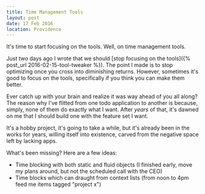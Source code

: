 ```yaml
---
title: Time Management Tools
layout: post
date: 17 Feb 2016
location: Providence
---
```


It's time to start focusing on the tools. Well, on time management tools.

Just two days ago I wrote that we should [stop focusing on the tools]({% post_url 2016-02-15-tool-tweaker %}). The point I made is to stop optimizing once you cross into diminishing returns. However, sometimes it's good to focus on the tools, specifically if you think you can make them better.

Ever catch up with your brain and realize it was way ahead of you all along? The reason why I've flitted from one todo application to another is because, simply, none of them do exactly what I want. After *years* of that, it's dawned on me that I should build one with the feature set I want.

It's a hobby project, it's going to take a while, but it's already been in the works for years, willing itself into existence, carved from the negative space left by lacking apps.

What's been missing? Here are a few ideas:

* Time blocking with both static and fluid objects (I finished early, move my plans around, but not the scheduled call with the CEO)
* Time blocks which can draught from context lists (from noon to 4pm feed me items tagged "project x")
